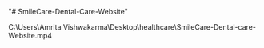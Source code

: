 "# SmileCare-Dental-Care-Website" 
 
C:\Users\Amrita Vishwakarma\Desktop\healthcare\SmileCare-Dental-care-Website.mp4
